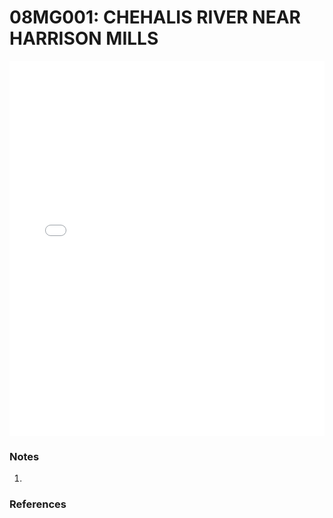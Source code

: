 # 08MG001: CHEHALIS RIVER NEAR HARRISON MILLS

<iframe src="/distribution_estimation/_static/stations/08MG001_fdc.html" width="100%" height="600" frameborder="0"></iframe>

### Notes
1. 

### References

